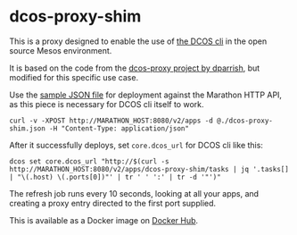 # dcos-proxy-shim

This is a proxy designed to enable the use of
[the DCOS cli](https://github.com/mesosphere/dcos-cli) in the open source Mesos
environment.

It is based on the code from the
[dcos-proxy project by dparrish](https://github.com/dparrish/dcos-proxy), but
modified for this specific use case.

Use the [sample JSON file](dcos-proxy-shim.json) for deployment against the
Marathon HTTP API, as this piece is necessary for DCOS cli itself to work.

```
curl -v -XPOST http://MARATHON_HOST:8080/v2/apps -d @./dcos-proxy-shim.json -H "Content-Type: application/json"
```

After it successfully deploys, set `core.dcos_url` for DCOS cli like this:

```
dcos set core.dcos_url "http://$(curl -s http://MARATHON_HOST:8080/v2/apps/dcos-proxy-shim/tasks | jq '.tasks[] | "\(.host) \(.ports[0])"' | tr ' ' ':' | tr -d '"')"
```

The refresh job runs every 10 seconds, looking at all your apps, and creating a proxy entry
directed to the first port supplied.

This is available as a Docker image on [Docker Hub](https://hub.docker.com/r/basho/dcos-proxy-shim/).
